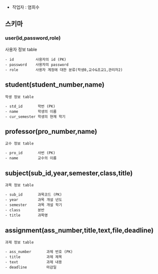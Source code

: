 - 작업자 : 염희수

## 스키마
### user(id,password,role)
사용자 정보 table
```
- id          사용자의 id (PK)
- password    사용자의 password
- role        사용자 계정에 대한 분류(학생0,교수&조교1,관리자2)
```
## student(student_number,name)
```
학생 정보 table

- std_id       학번 (PK)
- name         학생의 이름
- cur_semester 학생의 현재 학기

```


## professor(pro_number,name)
```
교수 정보 table

- pro_id       사번 (PK)
- name         교수의 이름

```


## subject(sub_id,year,semester,class,title)
```
과목 정보 table

- sub_id       과목코드 (PK)
- year         과목 개설 년도
- semester     과목 개설 학기
- class        분반
- title        과목명

```

## assignment(ass_number,title,text,file,deadline)
```
과제 정보 table

- ass_number       과제 번호 (PK)
- title            과제 제목
- text             과제 내용
- deadline         마감일

```


